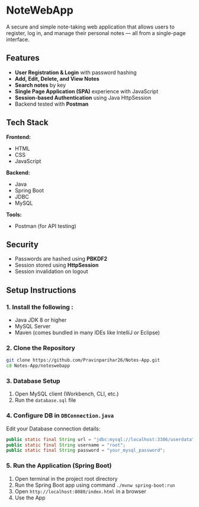 # NoteWebApp

A secure and simple note-taking web application that allows users to register, log in, and manage their personal notes — all from a single-page interface.

## Features

- **User Registration & Login** with password hashing
- **Add, Edit, Delete, and View Notes**
- **Search notes** by key
- **Single Page Application (SPA)** experience with JavaScript
- **Session-based Authentication** using Java HttpSession
- Backend tested with **Postman**

## Tech Stack

**Frontend:**
- HTML
- CSS
- JavaScript

**Backend:**
- Java
- Spring Boot
- JDBC
- MySQL

**Tools:**
- Postman (for API testing)

## Security

- Passwords are hashed using **PBKDF2**
- Session stored using **HttpSession**
- Session invalidation on logout

## Setup Instructions

### 1. Install the following :

- Java JDK 8 or higher
- MySQL Server
- Maven (comes bundled in many IDEs like IntelliJ or Eclipse)

### 2. Clone the Repository

```bash
git clone https://github.com/Pravinparihar26/Notes-App.git
cd Notes-App/noteswebapp
```

### 3. Database Setup

1. Open MySQL client (Workbench, CLI, etc.)
2. Run the `database.sql` file

### 4. Configure DB in `DBConnection.java`
Edit your Database connection details:

```java
public static final String url = "jdbc:mysql://localhost:3306/userdata";
public static final String username = "root";
public static final String password = "your_mysql_password";
```

### 5. Run the Application (Spring Boot)

1. Open terminal in the project root directory 
2. Run the Spring Boot app using command `./mvnw spring-boot:run`
3. Open `http://localhost:8080/index.html` in a browser
4. Use the App
